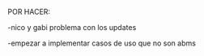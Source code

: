 POR HACER:

-nico y gabi problema con los updates 

-empezar a implementar casos de uso que no son abms
